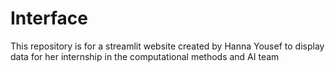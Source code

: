 # Interface
This repository is for a streamlit website created by Hanna Yousef to display data for her internship in the computational methods and AI team
